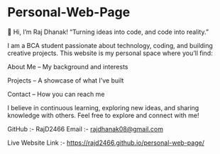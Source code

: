 # Personal-Web-Page

👋 Hi, I’m Raj Dhanak!
“Turning ideas into code, and code into reality.”

I am a BCA student passionate about technology, coding, and building creative projects.
This website is my personal space where you’ll find:

About Me – My background and interests

Projects – A showcase of what I’ve built

Contact – How you can reach me

I believe in continuous learning, exploring new ideas, and sharing knowledge with others.
Feel free to explore and connect with me!

GitHub :- RajD2466
Email :- rajdhanak08@gmail.com

Live Website Link :- https://rajd2466.github.io/personal-web-page/

